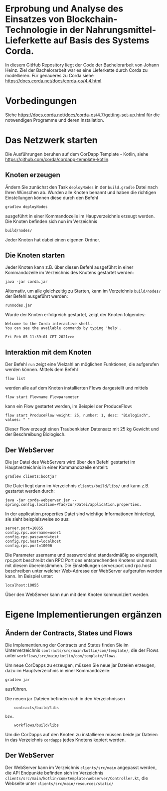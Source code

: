 # Erprobung und Analyse des Einsatzes von Blockchain-Technologie in der Nahrungsmittel-Lieferkette auf Basis des Systems Corda.

In diesem GitHub Repository liegt der Code der Bachelorarbeit von Johann Heinz.
Ziel der Bachelorarbeit war es eine Lieferkette durch Corda zu modellieren. Für genaueres
zu Corda siehe https://docs.corda.net/docs/corda-os/4.4.html.

# Vorbedingungen

Siehe https://docs.corda.net/docs/corda-os/4.7/getting-set-up.html für die notwendigen Programme und deren Installation.

# Das Netzwerk starten

Die Ausführungen beruhen auf dem CorDapp Template - Kotlin, siehe https://github.com/corda/cordapp-template-kotlin.

## Knoten erzeugen 

Ändern Sie zunächst den Task ``deployNodes`` in der ``build.gradle`` Datei nach Ihren Wünschen ab.
Wurden alle Knoten benannt und haben die richtigen Einstellungen können diese durch den Befehl 

    gradlew deployNodes

ausgeführt in einer Kommandozeile im Haupverzeichnis erzeugt werden. 
Die Knoten befinden sich nun im Verzeichnis

    build/nodes/

Jeder Knoten hat dabei einen eigenen Ordner.

## Die Knoten starten

Jeder Knoten kann z.B. über diesen Befehl ausgeführt in einer Kommandozeile im Verzeichnis des Knotens gestartet werden:

    java -jar corda.jar

Alternativ, um alle gleichzeitig zu Starten, kann im Verzeichnis `build/nodes/` der Befehl ausgeführt werden:

    runnodes.jar

Wurde der Knoten erfolgreich gestartet, zeigt der Knoten folgendes:

    Welcome to the Corda interactive shell.
    You can see the available commands by typing 'help'.

    Fri Feb 05 11:39:01 CET 2021>>>

## Interaktion mit dem Knoten

Der Befehl ``run`` zeigt eine Vielzahl an möglichen Funktionen, die aufgerufen werden können. Mittels dem Befehl 

    flow list

werden alle auf dem Knoten installierten Flows dargestellt und mittels

    flow start Flowname Flowparameter

kann ein Flow gestartet werden, im Beispiel der ProduceFlow:

    flow start ProduceFlow weight: 25, number: 1, desc: "Biologisch", values: " "

Dieser Flow erzeugt einen Traubenkisten Datensatz mit 25 kg Gewicht und der Beschreibung Biologisch.

## Der WebServer

Die jar Datei des WebServers wird über den Befehl gestartet im Hauptverzeichnis in einer Kommandozeile erstellt:

    gradlew clients:bootjar

Die Datei liegt dann im Verzeichnis `clients/build/libs/` und kann z.B. gestartet werden durch:

    java -jar corda-webserver.jar --spring.config.location=Pfad/zur/Datei/application.properties.

In der application.properties Datei sind wichtige Informationen hinterlegt, sie sieht beispielsweise so aus:
    
    server.port=10055
    config.rpc.username=user1
    config.rpc.password=test
    config.rpc.host=localhost
    config.rpc.port=10006

Die Parameter username und password sind standardmäßig so eingestellt, rpc.port beschreibt den RPC Port des
entsprechenden Knotens und muss mit diesem übereinstimmen. Die Einstellungen server.port und rpc.host beschreiben unter welcher Web-Adresse der WebServer aufgerufen werden kann. Im Beispiel unter:

    localhost:10055

Über den WebServer kann nun mit dem Knoten kommuniziert werden.

# Eigene Implementierungen ergänzen

## Ändern der Contracts, States und Flows

Die Implementierung der Contracts und States finden Sie im Unterverzeichnis `contracts/src/main/kotlin/com/template/`,
die der Flows unter `workflows/src/main/kotlin/com/template/flows`. 

Um neue CorDapps zu erzeugen, müssen Sie neue jar Dateien erzeugen, dazu im Hauptverzeichnis in einer Kommandozeile:

    gradlew jar

ausführen.

Die neuen jar Dateien befinden sich in den Verzeichnissen

        contracts/build/libs

    bzw.

        workflows/build/libs

Um die CorDapps auf den Knoten zu installieren müssen beide jar Dateien in das Verzeichnis `cordapps` jedes Knotens kopiert werden.

## Der WebServer

Der WebServer kann im Verzeichnis `clients/src/main` angepasst werden, die API Endpunkte befinden sich im Verzeichnis `clients/src/main/kotlin/com/template/webserver/Controller.kt`, die Webseite unter `clients/src/main/resources/static/`